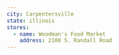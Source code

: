 ```yaml
---
city: Carpentersville
state: illinois
stores:
  - name: Woodman's Food Market
    address: 2100 S. Randall Road
---
```


